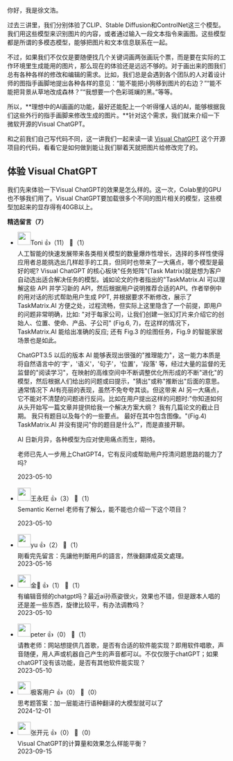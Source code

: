 你好，我是徐文浩。

过去三讲里，我们分别体验了CLIP、Stable Diffusion和ControlNet这三个模型。我们用这些模型来识别图片的内容，或者通过输入一段文本指令来画图。这些模型都是所谓的多模态模型，能够把图片和文本信息联系在一起。

不过，如果我们不仅仅是要随便找几个关键词画两张画玩个票，而是要在实际的工作环境里生成能用的图片，那么现在的体验还是远远不够的。对于画出来的图我们总有各种各样的修改和编辑的需求。比如，我们总是会遇到各个团队的人对着设计师的图指手画脚地提出各种各样的意见：“能不能把小狗移到图片的右边？”“能不能把背景从草地改成森林？”“我想要一个色彩斑斓的黑。”等等。

所以，**理想中的AI画画的功能，最好还能配上一个听得懂人话的AI，能够根据我们这些外行的指手画脚来修改生成的图片。**针对这个需求，我们就来介绍一下微软开源的Visual ChatGPT。

和之前我们自己写代码不同，这一讲我们一起来读一读 [Visual ChatGPT](https://github.com/microsoft/TaskMatrix) 这个开源项目的代码，看看它是如何做到能让我们聊着天就把图片给修改完了的。

## 体验 Visual ChatGPT

我们先来体验一下Visual ChatGPT的效果是怎么样的。这一次，Colab里的GPU也不够我们用了。Visual ChatGPT要加载很多个不同的图片相关的模型，这些模型加起来的显存得有40GB以上。
<div><strong>精选留言（7）</strong></div><ul>
<li><img src="https://static001.geekbang.org/account/avatar/00/30/ef/2d/757bb0d3.jpg" width="30px"><span>Toni</span> 👍（11） 💬（1）<div>人工智能的快速发展带来各类相关模型的数量爆炸性增长，选择的多样性使得应用者总能挑选出几样趁手的工具，但同时也带来了一大痛点，哪个模型是最好的呢? Visual ChatGPT 的核心板块&quot;任务矩阵&quot;(Task Matrix)就是想为客户自动选出适合解决任务的模型。诚如论文的作者指出的&quot;TaskMatrix.AI 可以理解这些 API 并学习新的 API，然后根据用户说明推荐合适的API。作者举例中的用对话的形式帮助用户生成 PPT, 并根据要求不断修改，展示了 TaskMatrix.AI 方便之处，过程流畅，但实际上这里隐含了一个前提，即用户的问题非常明确，比如: &quot;对于每家公司，让我们创建一张幻灯片来介绍它的创始人、位置、使命、产品、子公司&quot; (Fig.6, 7)，在这样的情况下，TaskMatrix.AI 能给出准确的反应; 还有 Fig.3 的绘图任务，Fig.9 的智能家居场景也是如此。

ChatGPT3.5 以后的版本 AI 能够表现出很强的&quot;推理能力&quot;，这一能力本质是将自然语言中的&#39;字&#39;，&#39;语义&#39;，&#39;句子&#39;，&#39;位置&#39;，&#39;段落&#39; 等，经过大量的监督的无监督的&quot;阅读学习&quot;，在映射的高维空间中不断调整优化所形成的不断&quot;进化&quot;的模型，然后根据人们给出的问题或曰提示，&quot;猜出&quot;或称&quot;推断出&quot;后面的意思。通常情况下 AI有亮丽的表现，虽然不免夸夸其谈。但这带来 AI 另一大痛点，它不能对不清楚的问题进行反问。比如在用户提出这样的问题时:&quot;你知道如何从头开始写一篇文章并提供给我一个解决方案大纲？ 我有几篇论文的截止日期。 我只有题目以及每个的一些要点。 最好在其中包含图像。&quot;(Fig.4) TaskMatrix.AI 并没有提问&quot;你的题目是什么?&quot;，而是直接开聊。

AI 日新月异，各种模型为应对使用痛点而生，期待。

老师已先人一步用上ChatGPT4，它有反问或帮助用户捋清问题思路的能力了吗?</div>2023-05-10</li><br/><li><img src="https://wx.qlogo.cn/mmopen/vi_32/Q0j4TwGTfTI8qNibLrzJyrNv6C3BKRm0ibbibrSrcLxiaWOicQUEcUuk75hG5tdCnAYiapHrHuSdxyXhp1B5ZDKiahHIg/0" width="30px"><span>王永旺</span> 👍（3） 💬（1）<div>Semantic Kernel 老师有了解么，能不能也介绍一下这个项目？
</div>2023-05-10</li><br/><li><img src="https://static001.geekbang.org/account/avatar/00/14/54/ef/3cdfd916.jpg" width="30px"><span>yu</span> 👍（2） 💬（1）<div>剛看完先留言：先讓他判斷用戶的語言，然後翻譯成英文處理。</div>2023-05-16</li><br/><li><img src="https://static001.geekbang.org/account/avatar/00/17/ca/58/6fe1854c.jpg" width="30px"><span>金</span> 👍（1） 💬（1）<div>有编辑音频的chatgpt吗？最近ai孙燕姿很火，效果也不错，但是跟本人唱的还是差一些东西，旋律比较平，有办法调教吗？</div>2023-05-10</li><br/><li><img src="https://static001.geekbang.org/account/avatar/00/10/25/87/f3a69d1b.jpg" width="30px"><span>peter</span> 👍（0） 💬（1）<div>请教老师：网站想提供几首歌，是否有合适的软件能实现？即用软件唱歌，声音随便，用人声或机器自己产生的声音都可以。不仅仅限于chatGPT；如果chatGPT没有该功能，是否有其他软件能实现？</div>2023-05-10</li><br/><li><img src="" width="30px"><span>极客用户</span> 👍（0） 💬（0）<div>思考题答案：加一层能进行语种翻译的大模型就可以了</div>2024-12-01</li><br/><li><img src="https://static001.geekbang.org/account/avatar/00/1e/f2/ce/791d0f5e.jpg" width="30px"><span>张开元</span> 👍（0） 💬（0）<div>Visual ChatGPT的计算量和效果怎么样能平衡？</div>2023-09-15</li><br/>
</ul>